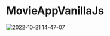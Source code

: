 # MovieAppVanillaJs

![2022-10-21 14-47-07](https://user-images.githubusercontent.com/84086596/197189075-4b1cbe0e-6bb8-409d-8ff6-1bb76193ae9c.gif)

